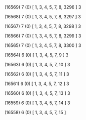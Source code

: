 (16569) 7 (0) [ 1, 3, 4, 5, 7, 8, 3296 ] 3 


(16568) 7 (0) [ 1, 3, 4, 5, 7, 8, 3297 ] 3 


(16567) 7 (0) [ 1, 3, 4, 5, 7, 8, 3298 ] 3 


(16566) 7 (0) [ 1, 3, 4, 5, 7, 8, 3299 ] 3 


(16565) 7 (0) [ 1, 3, 4, 5, 7, 8, 3300 ] 3 


(16564) 6 (0) [ 1, 3, 4, 5, 7, 9 ] 3 


(16563) 6 (0) [ 1, 3, 4, 5, 7, 10 ] 3 


(16562) 6 (0) [ 1, 3, 4, 5, 7, 11 ] 3 


(16561) 6 (0) [ 1, 3, 4, 5, 7, 12 ] 3 


(16560) 6 (0) [ 1, 3, 4, 5, 7, 13 ] 3 


(16559) 6 (0) [ 1, 3, 4, 5, 7, 14 ] 3 


(16558) 6 (0) [ 1, 3, 4, 5, 7, 15 ]  

